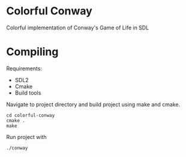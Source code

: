 # Colorful Conway
Colorful implementation of Conway's Game of Life in SDL

# Compiling 
Requirements:
- SDL2
- Cmake
- Build tools

Navigate to project directory and build project using make and cmake.
```shell
cd colorful-conway
cmake .
make
```

Run project with
```shell
./conway
```
